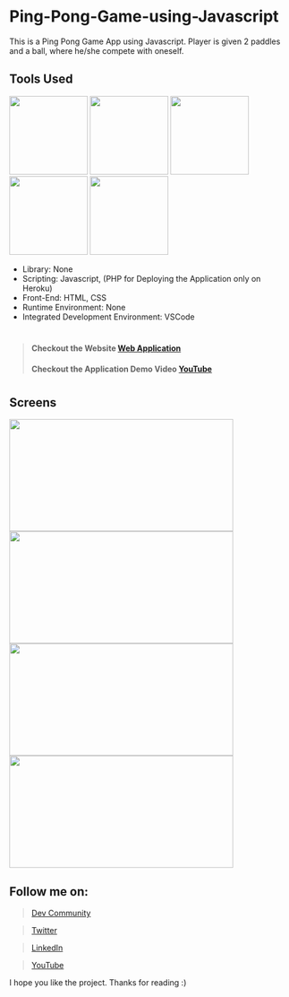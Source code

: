 # Ping-Pong-Game-using-Javascript
This is a Ping Pong Game App using Javascript. Player is given 2 paddles and a ball, where he/she compete with oneself.

## Tools Used
<p align="left">
<img height="140" width="140" src="https://ps.w.org/display-php-version/assets/icon-256x256.png?rev=2075378">
<img height="140" width="140" src="https://www.w3.org/html/logo/downloads/HTML5_Logo_256.png">
<img height="140" width="140" src="https://logodix.com/logo/470309.png">
<img height="140" width="140" src="https://upload.wikimedia.org/wikipedia/commons/6/6a/JavaScript-logo.png">
<img height="140" width="140" src="https://code.visualstudio.com/assets/apple-touch-icon.png">
</p>

* Library: None
* Scripting: Javascript, (PHP for Deploying the Application only on Heroku)
* Front-End: HTML, CSS
* Runtime Environment: None
* Integrated Development Environment: VSCode

#
> #### Checkout the Website [Web Application](X)
> #### Checkout the Application Demo Video [YouTube](https://youtu.be/JvaYq11Zr1I)
#

## Screens
<p align="left">
<img height="200" width="400" src="https://user-images.githubusercontent.com/76626529/150644068-6fb131e1-0fd4-4b0c-a18c-e82675a4e7c6.gif">
<img height="200" width="400" src="https://user-images.githubusercontent.com/76626529/150644103-09380ee3-f800-4461-94c2-2268f0a258ef.jpg">
<img height="200" width="400" src="https://user-images.githubusercontent.com/76626529/150644105-336c5d15-3aaf-4b4e-81c4-c65b4b1da558.jpg">
<img height="200" width="400" src="https://user-images.githubusercontent.com/76626529/150644106-0243af6c-a643-471f-be1a-0a49134e1660.jpg">
</p>

## Follow me on:
> [Dev Community](https://dev.to/ayushkanduri)

> [Twitter](https://twitter.com/ayush_codes)
 
> [LinkedIn](https://www.linkedin.com/in/ayushkanduri/)

> [YouTube](https://www.youtube.com/channel/UC6c1ajC_2jF7wQp7Y13t2bg)

I hope you like the project. Thanks for reading :)

